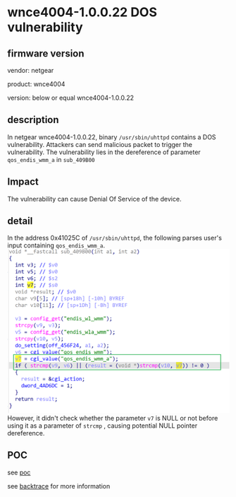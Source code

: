 # wnce4004-1.0.0.22 DOS vulnerability
## firmware version
vendor: netgear

product: wnce4004

version: below or equal wnce4004-1.0.0.22

## description
In netgear wnce4004-1.0.0.22, binary `/usr/sbin/uhttpd` contains a DOS vulnerability. Attackers can send malicious packet to trigger the vulnerability. The vulnerability lies in the dereference of parameter `qos_endis_wmm_a` in `sub_409B00`

## Impact
The vulnerability can cause Denial Of Service of the device.

## detail
In the address 0x41025C of `/usr/sbin/uhttpd`, the following  parses user's input containing `qos_endis_wmm_a`.
![alt text](image.png)
However, it didn't check whether the parameter `v7` is NULL or not before using it as a parameter of `strcmp` , causing potential NULL pointer dereference.

## POC
see [poc](./poc)

see [backtrace](./backtrace) for more information

